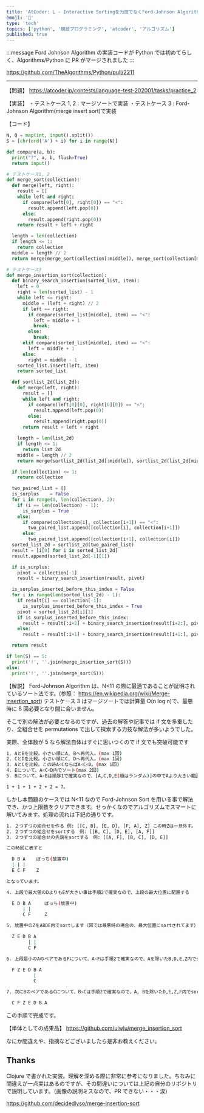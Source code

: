 ```yaml
---
title: 'AtCoder: L - Interactive Sortingを力技でなくFord-Johnson Algorithmで最速で解く'
emoji: '🐡'
type: 'tech'
topics: ['python', '競技プログラミング', 'atcoder', 'アルゴリズム']
published: true
---
```


:::message
Ford Johnson Algorithm の実装コードが Python では初めてらしく、Algorithms/Python に PR がマージされました
:::

https://github.com/TheAlgorithms/Python/pull/2211

---

【問題】
https://atcoder.jp/contests/language-test-202001/tasks/practice_2

【実装】
・テストケース 1, 2 : マージソートで実装
・テストケース 3 : Ford-Johnson Algorithm(merge insert sort)で実装

【コード】

```python
N, Q = map(int, input().split())
S = [chr(ord('A') + i) for i in range(N)]

def compare(a, b):
  print("?", a, b, flush=True)
  return input()

# テストケース1, 2
def merge_sort(collection):
  def merge(left, right):
    result = []
    while left and right:
      if compare(left[0], right[0]) == "<":
        result.append(left.pop(0))
      else:
        result.append(right.pop(0))
    return result + left + right

  length = len(collection)
  if length <= 1:
    return collection
  middle = length // 2
  return merge(merge_sort(collection[:middle]), merge_sort(collection[middle:]))

# テストケース3
def merge_insertion_sort(collection):
  def binary_search_insertion(sorted_list, item):
    left = 0
    right = len(sorted_list) - 1
    while left <= right:
      middle = (left + right) // 2
      if left == right:
        if compare(sorted_list[middle], item) == "<":
          left = middle + 1
          break;
        else:
          break;
      elif compare(sorted_list[middle], item) == "<":
        left = middle + 1
      else:
        right = middle - 1
    sorted_list.insert(left, item)
    return sorted_list

  def sortlist_2d(list_2d):
    def merge(left, right):
      result = []
      while left and right:
        if compare(left[0][0], right[0][0]) == "<":
          result.append(left.pop(0))
        else:
          result.append(right.pop(0))
      return result + left + right

    length = len(list_2d)
    if length <= 1:
      return list_2d
    middle = length // 2
    return merge(sortlist_2d(list_2d[:middle]), sortlist_2d(list_2d[middle:]))

  if len(collection) <= 1:
    return collection

  two_paired_list = []
  is_surplus    = False
  for i in range(0, len(collection), 2):
    if (i == len(collection) - 1):
      is_surplus = True
    else:
      if compare(collection[i], collection[i+1]) == "<":
        two_paired_list.append([collection[i], collection[i+1]])
      else:
        two_paired_list.append([collection[i+1], collection[i]])
  sorted_list_2d = sortlist_2d(two_paired_list)
  result = [i[0] for i in sorted_list_2d]
  result.append(sorted_list_2d[-1][1])

  if is_surplus:
    pivot = collection[-1]
    result = binary_search_insertion(result, pivot)

  is_surplus_inserted_before_this_index = False
  for i in range(len(sorted_list_2d) - 1):
    if result[i] == collection[-1]:
      is_surplus_inserted_before_this_index = True
    pivot = sorted_list_2d[i][1]
    if is_surplus_inserted_before_this_index:
      result = result[:i+2] + binary_search_insertion(result[i+2:], pivot)
    else:
      result = result[:i+1] + binary_search_insertion(result[i+1:], pivot)

  return result

if len(S) == 5:
  print('!', ''.join(merge_insertion_sort(S)))
else:
  print('!', ''.join(merge_sort(S)))
```

【解説】
Ford-Johnson Algorithm は、N<11 の際に最適であることが証明されているソート法です。(参照： https://en.wikipedia.org/wiki/Merge-insertion_sort)
テストケース 3 はマージソートでは計算量 O(n log n)で、最悪時に 8 回必要となり間に合いません。

そこで別の解法が必要となるのですが、過去の解答や記事では if 文を多重したり、全組合せを permutations で出して探索する力技な解法が多いようでした。

実際、全体数が 5 なら解法自体はすぐに思いつくので if 文でも突破可能です

```bash
1. AとBを比較。小さい順にA, Bへ再代入。(max 1回)
2. CとDを比較。小さい順にC, Dへ再代入。(max 1回)
3. AとCを比較。この時A<CならばA<C<D。(max 1回)
4. Eについて、A<C<D内でソート(max 2回)
5. Bについて、A<Bは順序1で確実なので、[A,C,D,E(順はランダム)]の中でAより大きい範囲でソート。(max C,D,Eの範囲でソートする場合の2回)

1 + 1 + 1 + 2 + 2 = 7。
```

しかし本問題のケースでは N<11 なので Ford-Johnson Sort を用いる事で解法でき、かつ上限数をクリアできます。せっかくなのでアルゴリズムでスマートに解いてみます。処理の流れは下記の通りです。

```bash
1. ２つずつの組合せを作る 例: [[C, B], [E, D], [F, A], Z] この時Zは一旦外す。
2. ２つずつの組合せをsortする　例: [[B, C], [D, E], [A, F]]
3. ２つずつの組合せの先端をsortする　例: [[A, F], [B, C], [D, E]]

この時図に表すと

  D B A    ぼっち(放置中)
  | | |
  E C F    Z

となっています。

4. 上段で最大値のDよりもEが大きい事は手順2で確実なので、上段の最大位置に配置する

  E D B A     ぼっち(放置中)
      | |
      C F     Z

5. 放置中のZをABDE内でsortします（図では最悪時の場合の、最大位置にsortされてます）

  Z E D B A
        | |
        C F

6. 上段最小のAのペアであるFについて、A<Fは手順2で確実なので、Aを除いたB,D,E,Z内でsortします（図では最悪時の場合の、最大位置にsortされてます）

  F Z E D B A
          |
          C

7. 次にBのペアであるCについて、B<Cは手順2で確実なので、A, Bを除いたD,E,Z,F内でsortします

  C F Z E D B A

```

この手順で完成です。

【単体としての成果品】
https://github.com/ulwlu/merge_insertion_sort

なにか間違えや、指摘などございましたら是非お教えください。

## Thanks

Clojure で書かれた実装。理解を深める際に非常に参考になりました。ちなみに間違えが一点実はあるのですが、その間違いについては上記の自分のリポジトリで説明しています。（画像の説明ミスなので、PR できない・・・涙）

https://github.com/decidedlyso/merge-insertion-sort
